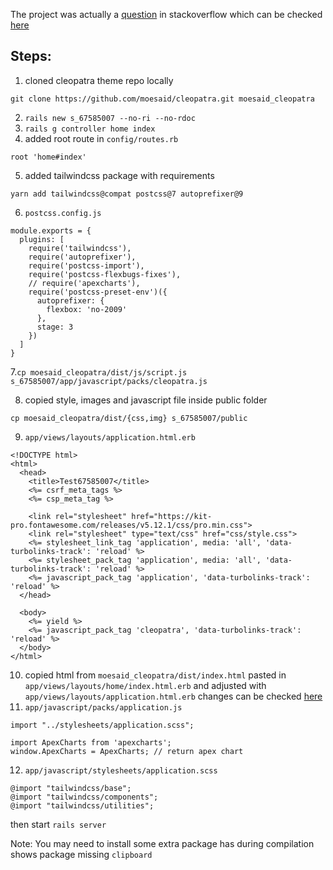 The project was actually a [question](https://stackoverflow.com/questions/67585007/how-do-i-install-a-template-css-js-with-webpackers-in-rails-6/67715676#67715676) in stackoverflow which can be checked [here](https://stackoverflow.com/a/67715676/14475852
)

## Steps:
1. cloned cleopatra theme repo locally
```
git clone https://github.com/moesaid/cleopatra.git moesaid_cleopatra
```
2. `rails new s_67585007 --no-ri --no-rdoc`
3. `rails g controller home index`
4. added root route in `config/routes.rb`
```
root 'home#index'
```
5. added tailwindcss package with requirements
```
yarn add tailwindcss@compat postcss@7 autoprefixer@9
```
6. `postcss.config.js`
```
module.exports = {
  plugins: [
    require('tailwindcss'),
    require('autoprefixer'),
    require('postcss-import'),
    require('postcss-flexbugs-fixes'),
    // require('apexcharts'),
    require('postcss-preset-env')({
      autoprefixer: {
        flexbox: 'no-2009'
      },
      stage: 3
    })
  ]
}
```
7.`cp moesaid_cleopatra/dist/js/script.js s_67585007/app/javascript/packs/cleopatra.js`

8. copied style, images and javascript file inside public folder
```
cp moesaid_cleopatra/dist/{css,img} s_67585007/public
```
9. `app/views/layouts/application.html.erb`
```
<!DOCTYPE html>
<html>
  <head>
    <title>Test67585007</title>
    <%= csrf_meta_tags %>
    <%= csp_meta_tag %>

    <link rel="stylesheet" href="https://kit-pro.fontawesome.com/releases/v5.12.1/css/pro.min.css">
    <link rel="stylesheet" type="text/css" href="css/style.css">  
    <%= stylesheet_link_tag 'application', media: 'all', 'data-turbolinks-track': 'reload' %>
    <%= stylesheet_pack_tag 'application', media: 'all', 'data-turbolinks-track': 'reload' %>
    <%= javascript_pack_tag 'application', 'data-turbolinks-track': 'reload' %>
  </head>

  <body>
    <%= yield %>
    <%= javascript_pack_tag 'cleopatra', 'data-turbolinks-track': 'reload' %>
  </body>
</html>
```
10. copied html from `moesaid_cleopatra/dist/index.html` pasted in `app/views/layouts/home/index.html.erb` and adjusted with `app/views/layouts/application.html.erb` changes can be checked [here](https://github.com/ChandanChainani/cleopatra_rails/blob/main/app/views/home/index.html.erb)
11. `app/javascript/packs/application.js`
```
import "../stylesheets/application.scss";

import ApexCharts from 'apexcharts';
window.ApexCharts = ApexCharts; // return apex chart 
```
12. `app/javascript/stylesheets/application.scss`
```
@import "tailwindcss/base";
@import "tailwindcss/components";
@import "tailwindcss/utilities";
```
then start `rails server`

Note: You may need to install some extra package has during compilation shows package missing `clipboard`

